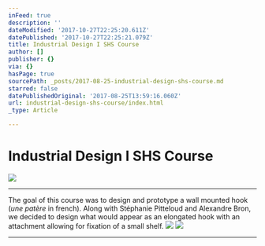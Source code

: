 ```yaml
---
inFeed: true
description: ''
dateModified: '2017-10-27T22:25:20.611Z'
datePublished: '2017-10-27T22:25:21.079Z'
title: Industrial Design I SHS Course
author: []
publisher: {}
via: {}
hasPage: true
sourcePath: _posts/2017-08-25-industrial-design-shs-course.md
starred: false
datePublishedOriginal: '2017-08-25T13:59:16.060Z'
url: industrial-design-shs-course/index.html
_type: Article

---
```

# Industrial Design I SHS Course
![](https://the-grid-user-content.s3-us-west-2.amazonaws.com/611f0943-9130-4138-af4b-8635c1b4fcaa.jpg)

---

The goal of this course was to design and prototype a wall mounted hook (_une patère_ in french). Along with Stéphanie Pitteloud and Alexandre Bron, we decided to design what would appear as an elongated hook with an attachment allowing for fixation of a small shelf.
![](https://the-grid-user-content.s3-us-west-2.amazonaws.com/8ff549cc-4e4b-42d7-b579-a6ebe330f416.jpg)
![](https://the-grid-user-content.s3-us-west-2.amazonaws.com/a3f0cd4f-90bf-4113-9073-e830c0475273.jpg)

---